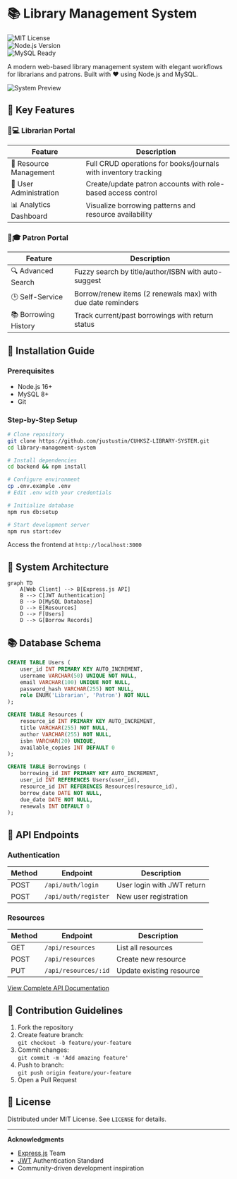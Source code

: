 # 📚 Library Management System

![MIT License](https://img.shields.io/badge/License-MIT-green.svg)  
![Node.js Version](https://img.shields.io/badge/Node.js-16%2B-blue)  
![MySQL Ready](https://img.shields.io/badge/MySQL-Compatible-orange)

A modern web-based library management system with elegant workflows for librarians and patrons. Built with ❤️ using Node.js and MySQL.

![System Preview](https://via.placeholder.com/800x400.png?text=Library+System+Interface)

## 🌟 Key Features

### 🧑💻 Librarian Portal
| Feature                | Description                                                                 |
|------------------------|-----------------------------------------------------------------------------|
| 📖 Resource Management | Full CRUD operations for books/journals with inventory tracking            |
| 👥 User Administration | Create/update patron accounts with role-based access control               |
| 📊 Analytics Dashboard | Visualize borrowing patterns and resource availability                     |

### 👨🎓 Patron Portal
| Feature                | Description                                                                 |
|------------------------|-----------------------------------------------------------------------------|
| 🔍 Advanced Search     | Fuzzy search by title/author/ISBN with auto-suggest                        |
| 🕒 Self-Service        | Borrow/renew items (2 renewals max) with due date reminders                |
| 📚 Borrowing History   | Track current/past borrowings with return status                           |

## 🚀 Installation Guide

### Prerequisites
- Node.js 16+
- MySQL 8+
- Git

### Step-by-Step Setup
```bash
# Clone repository
git clone https://github.com/justustin/CUHKSZ-LIBRARY-SYSTEM.git
cd library-management-system

# Install dependencies
cd backend && npm install

# Configure environment
cp .env.example .env
# Edit .env with your credentials

# Initialize database
npm run db:setup

# Start development server
npm run start:dev
```

Access the frontend at `http://localhost:3000`

## 🔧 System Architecture

```mermaid
graph TD
    A[Web Client] --> B[Express.js API]
    B --> C[JWT Authentication]
    B --> D[MySQL Database]
    D --> E[Resources]
    D --> F[Users]
    D --> G[Borrow Records]
```

## 📚 Database Schema

```sql
CREATE TABLE Users (
    user_id INT PRIMARY KEY AUTO_INCREMENT,
    username VARCHAR(50) UNIQUE NOT NULL,
    email VARCHAR(100) UNIQUE NOT NULL,
    password_hash VARCHAR(255) NOT NULL,
    role ENUM('Librarian', 'Patron') NOT NULL
);

CREATE TABLE Resources (
    resource_id INT PRIMARY KEY AUTO_INCREMENT,
    title VARCHAR(255) NOT NULL,
    author VARCHAR(255) NOT NULL,
    isbn VARCHAR(20) UNIQUE,
    available_copies INT DEFAULT 0
);

CREATE TABLE Borrowings (
    borrowing_id INT PRIMARY KEY AUTO_INCREMENT,
    user_id INT REFERENCES Users(user_id),
    resource_id INT REFERENCES Resources(resource_id),
    borrow_date DATE NOT NULL,
    due_date DATE NOT NULL,
    renewals INT DEFAULT 0
);
```

## 📜 API Endpoints

### Authentication
| Method | Endpoint             | Description                   |
|--------|----------------------|-------------------------------|
| POST   | `/api/auth/login`    | User login with JWT return    |
| POST   | `/api/auth/register` | New user registration         |

### Resources
| Method | Endpoint             | Description                   |
|--------|----------------------|-------------------------------|
| GET    | `/api/resources`     | List all resources            |
| POST   | `/api/resources`     | Create new resource           |
| PUT    | `/api/resources/:id` | Update existing resource      |

[View Complete API Documentation](docs/API.md)

## 🤝 Contribution Guidelines

1. Fork the repository
2. Create feature branch:  
   `git checkout -b feature/your-feature`
3. Commit changes:  
   `git commit -m 'Add amazing feature'`
4. Push to branch:  
   `git push origin feature/your-feature`
5. Open a Pull Request

## 📜 License
Distributed under MIT License. See `LICENSE` for details.

---

**Acknowledgments**  
- [Express.js](https://expressjs.com/) Team
- [JWT](https://jwt.io/) Authentication Standard
- Community-driven development inspiration

